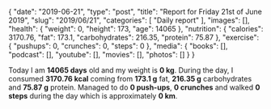 {
    "date": "2019-06-21",
    "type": "post",
    "title": "Report for Friday 21st of June 2019",
    "slug": "2019\/06\/21",
    "categories": [
        "Daily report"
    ],
    "images": [],
    "health": {
        "weight": 0,
        "height": 173,
        "age": 14065
    },
    "nutrition": {
        "calories": 3170.76,
        "fat": 173.1,
        "carbohydrates": 216.35,
        "protein": 75.87
    },
    "exercise": {
        "pushups": 0,
        "crunches": 0,
        "steps": 0
    },
    "media": {
        "books": [],
        "podcast": [],
        "youtube": [],
        "movies": [],
        "photos": []
    }
}

Today I am <strong>14065 days</strong> old and my weight is <strong>0 kg</strong>. During the day, I consumed <strong>3170.76 kcal</strong> coming from <strong>173.1 g</strong> fat, <strong>216.35 g</strong> carbohydrates and <strong>75.87 g</strong> protein. Managed to do <strong>0 push-ups</strong>, <strong>0 crunches</strong> and walked <strong>0 steps</strong> during the day which is approximately <strong>0 km</strong>.